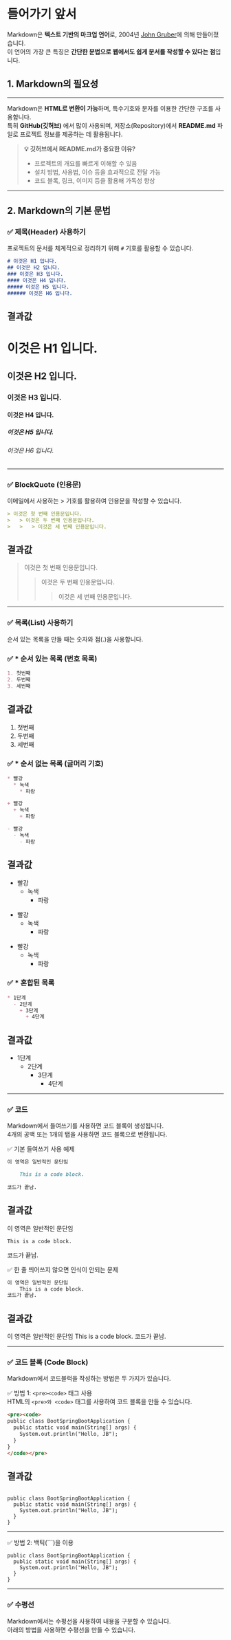 # 들어가기 앞서

Markdown은 **텍스트 기반의 마크업 언어**로, 2004년 [John Gruber](https://daringfireball.net/)에 의해 만들어졌습니다.   
이 언어의 가장 큰 특징은 **간단한 문법으로 웹에서도 쉽게 문서를 작성할 수 있다는 점**입니다.

## 1. Markdown의 필요성
---
Markdown은 **HTML로 변환이 가능**하며, 특수기호와 문자를 이용한 간단한 구조를 사용합니다.     
특히 **GitHub(깃허브)** 에서 많이 사용되며, 저장소(Repository)에서 **README.md** 파일로 프로젝트 정보를 제공하는 데 활용됩니다.

> **💡 깃허브에서 README.md가 중요한 이유?**  
> - 프로젝트의 개요를 빠르게 이해할 수 있음  
> - 설치 방법, 사용법, 이슈 등을 효과적으로 전달 가능  
> - 코드 블록, 링크, 이미지 등을 활용해 가독성 향상  

---

## 2. Markdown의 기본 문법
### ✅ 제목(Header) 사용하기
프로젝트의 문서를 체계적으로 정리하기 위해 `#` 기호를 활용할 수 있습니다.

```md
# 이것은 H1 입니다.
## 이것은 H2 입니다.
### 이것은 H3 입니다.
#### 이것은 H4 입니다.
##### 이것은 H5 입니다.
###### 이것은 H6 입니다.

```
## 결과값

# 이것은 H1 입니다.
## 이것은 H2 입니다.
### 이것은 H3 입니다.
#### 이것은 H4 입니다.
##### 이것은 H5 입니다.
###### 이것은 H6 입니다.
---
### ✅ BlockQuote (인용문)
이메일에서 사용하는 > 기호를 활용하여 인용문을 작성할 수 있습니다.

```md
> 이것은 첫 번째 인용문입니다.
>	> 이것은 두 번째 인용문입니다.
>	>	> 이것은 세 번째 인용문입니다.
```

## 결과값
> 이것은 첫 번째 인용문입니다.
>	> 이것은 두 번째 인용문입니다.
>	>	> 이것은 세 번째 인용문입니다.
---

### ✅ 목록(List) 사용하기
순서 있는 목록을 만들 때는 숫자와 점(.)을 사용합니다.

### ✅ * 순서 있는 목록 (번호 목록)

```md
1. 첫번째
2. 두번째
3. 세번째
```

## 결과값
1. 첫번째
2. 두번째
3. 세번째

### ✅ * 순서 없는 목록 (글머리 기호)

```md
* 빨강
  * 녹색
    * 파랑

+ 빨강
  + 녹색
    + 파랑

- 빨강
  - 녹색
    - 파랑
```
## 결과값

* 빨강
  * 녹색
    * 파랑

+ 빨강
  + 녹색
    + 파랑

- 빨강
  - 녹색
    - 파랑

### ✅ * 혼합된 목록
```md
* 1단계
  - 2단계
    + 3단계
      + 4단계
```
## 결과값
* 1단계
  - 2단계
    + 3단계
      + 4단계

---

### ✅ 코드
Markdown에서 들여쓰기를 사용하면 코드 블록이 생성됩니다.   
4개의 공백 또는 1개의 탭을 사용하면 코드 블록으로 변환됩니다.

✅ 기본 들여쓰기 사용 예제
```md
이 영역은 일반적인 문단임

    This is a code block.
    
코드가 끝남.
```
## 결과값
이 영역은 일반적인 문단임

    This is a code block.
    
코드가 끝남.

✅ 한 줄 띄어쓰지 않으면 인식이 안되는 문제
```md
이 영역은 일반적인 문단임
    This is a code block.
코드가 끝남.
```
## 결과값
이 영역은 일반적인 문단임
    This is a code block.
코드가 끝남.

---

### ✅ 코드 블록 (Code Block)   
Markdown에서 코드블럭을 작성하는 방법은 두 가지가 있습니다.

✅ 방법 1: ```<pre><code>``` 태그 사용   
HTML의 ```<pre>와 <code>``` 태그를 사용하여 코드 블록을 만들 수 있습니다.

```md
<pre><code>
public class BootSpringBootApplication {
  public static void main(String[] args) {
    System.out.println("Hello, JB");
  }
}
</code></pre>
```

## 결과값

<pre><code>
public class BootSpringBootApplication {
  public static void main(String[] args) {
    System.out.println("Hello, JB");
  }
}
</code></pre>
---
✅ 방법 2: 백틱(```)을 이용

```
public class BootSpringBootApplication {
  public static void main(String[] args) {
    System.out.println("Hello, JB");
  }
}
```
---
### ✅ 수평선
Markdown에서는 수평선을 사용하여 내용을 구분할 수 있습니다.   
아래의 방법을 사용하면 수평선을 만들 수 있습니다.
